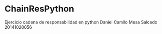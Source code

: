 # ChainResPython
Ejercicio cadena de responsabilidad en python
Daniel Camilo Mesa Salcedo
20141020056
